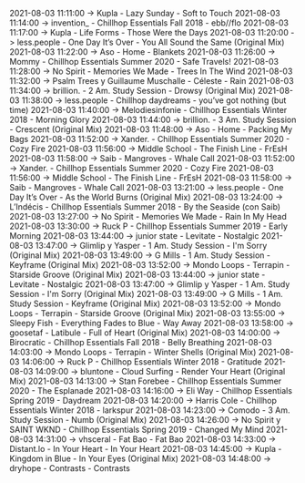 2021-08-03 11:11:00 -> Kupla - Lazy Sunday - Soft to Touch
2021-08-03 11:14:00 -> invention_ - Chillhop Essentials Fall 2018 - ebb//flo
2021-08-03 11:17:00 -> Kupla - Life Forms - Those Were the Days
2021-08-03 11:20:00 -> less.people - One Day It’s Over - You All Sound the Same (Original Mix)
2021-08-03 11:22:00 -> Aso - Home - Blankets
2021-08-03 11:26:00 -> Mommy - Chillhop Essentials Summer 2020 - Safe Travels!
2021-08-03 11:28:00 -> No Spirit - Memories We Made - Trees In The Wind
2021-08-03 11:32:00 -> Psalm Trees y Guillaume Muschalle - Céleste - Rain
2021-08-03 11:34:00 -> brillion. - 2 Am. Study Session - Drowsy (Original Mix)
2021-08-03 11:38:00 -> less.people - Chillhop daydreams - you’ve got nothing (but time)
2021-08-03 11:40:00 -> Melodiesinfonie - Chillhop Essentials Winter 2018 - Morning Glory
2021-08-03 11:44:00 -> brillion. - 3 Am. Study Session - Crescent (Original Mix)
2021-08-03 11:48:00 -> Aso - Home - Packing My Bags
2021-08-03 11:52:00 -> Xander. - Chillhop Essentials Summer 2020 - Cozy Fire
2021-08-03 11:56:00 -> Middle School - The Finish Line - FrEsH
2021-08-03 11:58:00 -> Saib - Mangroves - Whale Call
2021-08-03 11:52:00 -> Xander. - Chillhop Essentials Summer 2020 - Cozy Fire
2021-08-03 11:56:00 -> Middle School - The Finish Line - FrEsH
2021-08-03 11:58:00 -> Saib - Mangroves - Whale Call
2021-08-03 13:21:00 -> less.people - One Day It’s Over - As the World Burns (Original Mix)
2021-08-03 13:24:00 -> L’Indécis - Chillhop Essentials Summer 2018 - By the Seaside (con Saib)
2021-08-03 13:27:00 -> No Spirit - Memories We Made - Rain In My Head
2021-08-03 13:30:00 -> Ruck P - Chillhop Essentials Summer 2019 - Early Morning
2021-08-03 13:44:00 -> junior state - Levitate - Nostalgic
2021-08-03 13:47:00 -> Glimlip y Yasper - 1 Am. Study Session - I'm Sorry (Original Mix)
2021-08-03 13:49:00 -> G Mills - 1 Am. Study Session - Keyframe (Original Mix)
2021-08-03 13:52:00 -> Mondo Loops - Terrapin - Starside Groove (Original Mix)
2021-08-03 13:44:00 -> junior state - Levitate - Nostalgic
2021-08-03 13:47:00 -> Glimlip y Yasper - 1 Am. Study Session - I'm Sorry (Original Mix)
2021-08-03 13:49:00 -> G Mills - 1 Am. Study Session - Keyframe (Original Mix)
2021-08-03 13:52:00 -> Mondo Loops - Terrapin - Starside Groove (Original Mix)
2021-08-03 13:55:00 -> Sleepy Fish - Everything Fades to Blue - Way Away
2021-08-03 13:58:00 -> goosetaf - Latibule - Full of Heart (Original Mix)
2021-08-03 14:00:00 -> Birocratic - Chillhop Essentials Fall 2018 - Belly Breathing
2021-08-03 14:03:00 -> Mondo Loops - Terrapin - Winter Shells (Original Mix)
2021-08-03 14:06:00 -> Ruck P - Chillhop Essentials Winter 2018 - Gratitude
2021-08-03 14:09:00 -> bluntone - Cloud Surfing - Render Your Heart (Original Mix)
2021-08-03 14:13:00 -> Stan Forebee - Chillhop Essentials Summer 2020 - The Esplanade
2021-08-03 14:16:00 -> Eli Way - Chillhop Essentials Spring 2019 - Daydream
2021-08-03 14:20:00 -> Harris Cole - Chillhop Essentials Winter 2018 - larkspur
2021-08-03 14:23:00 -> Comodo - 3 Am. Study Session - Numb (Original Mix)
2021-08-03 14:26:00 -> No Spirit y SAINT WKND - Chillhop Essentials Spring 2019 - Changed My Mind
2021-08-03 14:31:00 -> vhsceral - Fat Bao - Fat Bao
2021-08-03 14:33:00 -> Distant.lo - In Your Heart - In Your Heart
2021-08-03 14:45:00 -> Kupla - Kingdom in Blue - In Your Eyes (Original Mix)
2021-08-03 14:48:00 -> dryhope - Contrasts - Contrasts

